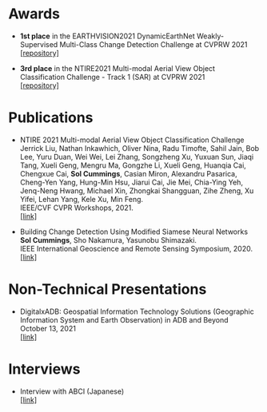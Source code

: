 # Awards
- **1st place** in the EARTHVISION2021 DynamicEarthNet Weakly-Supervised Multi-Class Change Detection Challenge at CVPRW 2021  
[[repository]](https://github.com/solcummings/earthvision2021-weakly-supervised)

- **3rd place** in the NTIRE2021 Multi-modal Aerial View Object Classification Challenge - Track 1 (SAR) at CVPRW 2021  
[[repository]](https://github.com/solcummings/ntire2021-sar)

# Publications
- NTIRE 2021 Multi-modal Aerial View Object Classification Challenge
Jerrick Liu, Nathan Inkawhich, Oliver Nina, Radu Timofte, Sahil Jain, Bob Lee, Yuru Duan, Wei Wei, Lei Zhang, Songzheng Xu, Yuxuan Sun, Jiaqi Tang, Xueli Geng, Mengru Ma, Gongzhe Li, Xueli Geng, Huanqia Cai, Chengxue Cai, **Sol Cummings**, Casian Miron, Alexandru Pasarica, Cheng-Yen Yang, Hung-Min Hsu, Jiarui Cai, Jie Mei, Chia-Ying Yeh, Jenq-Neng Hwang, Michael Xin, Zhongkai Shangguan, Zihe Zheng, Xu Yifei, Lehan Yang, Kele Xu, Min Feng.  
IEEE/CVF CVPR Workshops, 2021.  
[[link]](https://arxiv.org/abs/2107.01189)

- Building Change Detection Using Modified Siamese Neural Networks
**Sol Cummings**, Sho Nakamura, Yasunobu Shimazaki.  
IEEE International Geoscience and Remote Sensing Symposium, 2020.  
[[link]](https://ieeexplore.ieee.org/abstract/document/9323857/)

# Non-Technical Presentations
- DigitalxADB: Geospatial Information Technology Solutions (Geographic Information System and Earth Observation) in ADB and Beyond  
October 13, 2021  
[[link]](https://digitalx.adb.org/en/)

# Interviews
- Interview with ABCI (Japanese)  
[[link]](https://abci.ai/ja/case-11/case-11.html)

